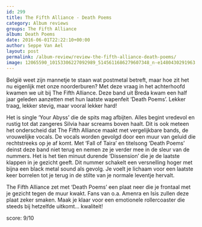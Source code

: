 ```yaml
---
id: 299
title: The Fifth Alliance - Death Poems
category: Album reviews
groups: The Fifth Alliance
album: Death Poems
date: 2016-06-01T22:22:10+00:00
author: Seppe Van Ael
layout: post
permalink: /album-review/review-the-fifth-alliance-death-poems/
image: 12065590_10153306227092989_5145611686279607348_n-e1480430291963.png
---
```

België weet zijn mannetje te staan wat postmetal betreft, maar hoe zit het nu eigenlijk met onze noorderburen? Met deze vraag in het achterhoofd kwamen we uit bij The Fifth Alliance. Deze band uit Breda kwam een half jaar geleden aanzetten met hun laatste wapenfeit ‘Death Poems’. Lekker traag, lekker stevig, maar vooral lekker hard!

Het is single ‘Your Abyss’ die de spits mag afbijten. Alles begint vredevol en rustig tot dat zangeres Silvia haar screams boven haalt. Dit is ook meteen het onderscheid dat The Fifth Alliance maakt met vergelijkbare bands, de vrouwelijke vocals. De vocals worden gevolgd door een muur van geluid die rechtstreeks op je af komt. Met ‘Fall of Taira’ en titelsong ‘Death Poems’ deinst deze band niet terug en nemen ze je verder mee in de sleur van de nummers. Het is het tien minuut durende ‘Dissension’ die je de laatste klappen in je gezicht geeft. Dit nummer schakelt een versnelling hoger met bijna een black metal sound als gevolg. Je voelt je lichaam voor een laatste keer borrelen tot je terug in de stilte van je normale leventje hervalt.

The Fifth Alliance zet met ‘Death Poems’ een plaat neer die je frontaal met je gezicht tegen de muur kwakt. Fans van o.a. Amenra en Isis zullen deze plaat zeker smaken. Maak je klaar voor een emotionele rollercoaster die steeds bij hetzelfde uitkomt… kwaliteit!

score: 9/10

&nbsp;
